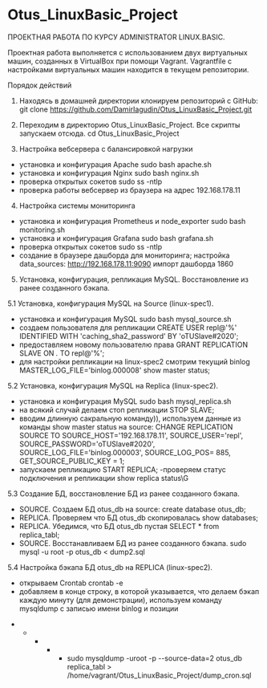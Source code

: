 # Otus_LinuxBasic_Project
ПРОЕКТНАЯ РАБОТА ПО КУРСУ ADMINISTRATOR LINUX.BASIC.

Проектная работа выполняется с использованием двух виртуальных машин, созданных в VirtualBox при помощи Vagrant. Vagrantfile с настройками виртуальных машин находится в текущем репозитории.

Порядок действий

1. Находясь в домашней директории клонируем репозиторий с GitHub:
git clone https://github.com/DamirIagudin/Otus_LinuxBasic_Project.git

2. Переходим в директорию Otus_LinuxBasic_Project. Все скрипты запускаем отсюда.
cd Otus_LinuxBasic_Project

3. Настройка вебсервера с балансировкой нагрузки
- установка и конфигурация Apache 
	sudo bash apache.sh 
- установка и конфигурация Nginx
	sudo bash nginx.sh
- проверка открытых сокетов
	sudo ss -ntlp
- проверка работы вебсервер из браузера на адрес 192.168.178.11

4. Настройка системы мониторинга
- установка и конфигурация Prometheus и node_exporter
	sudo bash monitoring.sh
- установка и конфигурация Grafana
	sudo bash grafana.sh 
- проверка открытых сокетов
	sudo ss -ntlp	
- создание в браузере дашборда для мониторинга;
	настройка data_sources:
	http://192.168.178.11:9090
	импорт дашборда 1860
	
	
5. Установка, конфигурация, репликация MySQL. Восстановление из ранее созданного бэкапа.

5.1 Установка, конфигурация MySQL на Source (linux-spec1).
- установка и конфигурация MySQL
	sudo bash mysql_source.sh  
- создаем пользователя для репликации
	CREATE USER repl@'%' IDENTIFIED WITH 'caching_sha2_password' BY 'oTUSlave#2020'; 
- предоставляем новому пользователю права
	GRANT REPLICATION SLAVE ON *.* TO repl@'%';	
- для настройки репликации на linux-spec2 смотрим текущий binlog MASTER_LOG_FILE='binlog.000008'
	show master status;
	
5.2 Установка, конфигурация MySQL на Replica (linux-spec2).
- установка и конфигурация MySQL
	sudo bash mysql_replica.sh 
- на всякий случай делаем стоп репликации
	STOP SLAVE;
- вводим длинную сакральную команду)), используем данные из команды show master status на source:
	CHANGE REPLICATION SOURCE TO SOURCE_HOST='192.168.178.11', SOURCE_USER='repl', SOURCE_PASSWORD='oTUSlave#2020', SOURCE_LOG_FILE='binlog.000003', SOURCE_LOG_POS= 885, GET_SOURCE_PUBLIC_KEY = 1;
- запускаем репликацию
	START REPLICA; 
-проверяем статус подключения и репликации
	show replica status\G
	
5.3 Создание БД, восстановление БД из ранее созданного бэкапа.
- SOURCE. Создаем БД otus_db на source:
	create database otus_db;
- REPLICA. Проверяем что БД otus_db скопировалась
	show databases;
- REPLICA. Убедимся, что БД otus_db пустая
	SELECT * from replica_tabl;
- SOURCE. Восстанавливаем БД из ранее созданного бэкапа.
	sudo mysql -u root -p otus_db < dump2.sql
	
5.4 Настройка бэкапа БД otus_db на REPLICA (linux-spec2).
- открываем Crontab
	crontab -e
- добавляем в конце строку, в которой указывается, что делаем бэкап каждую минуту (для демонстрации), используем команду mysqldump с записью имени 	binlog и позиции 

* * * * * sudo mysqldump -uroot -p --source-data=2 otus_db replica_tabl > /home/vagrant/Otus_LinuxBasic_Project/dump_cron.sql


